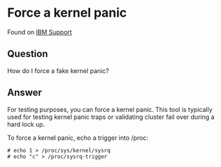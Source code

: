 # Force a kernel panic

Found on [IBM Support](https://www.ibm.com/support/pages/forcing-fake-kernel-panic-testing)

## Question

How do I force a fake kernel panic?

## Answer

For testing purposes, you can force a kernel panic. This tool is typically used for testing kernel panic traps or validating cluster fail over during a hard lock up.

To force a kernel panic, echo a trigger into /proc:

    # echo 1 > /proc/sys/kernel/sysrq
    # echo "c" > /proc/sysrq-trigger
